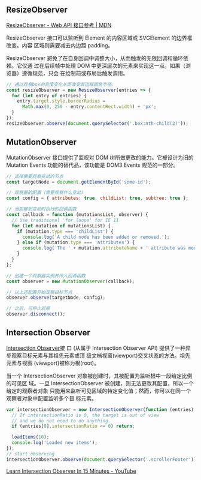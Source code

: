 ## ResizeObserver

[ResizeObserver - Web API 接口参考 | MDN](https://developer.mozilla.org/zh-CN/docs/Web/API/ResizeObserver)

ResizeObserver 接口可以监听到 Element 的内容区域或 SVGElement 的边界框改变。内容
区域则需要减去内边距 padding。

ResizeObserver 避免了在自身回调中调整大小，从而触发的无限回调和循环依赖。它仅通
过在后续帧中处理 DOM 中更深层次的元素来实现这一点。如果（浏览器）遵循规范，只会
在绘制前或布局后触发调用。

```javascript
// 通过观察box的宽度变化从而改变其边框圆角半径。
const resizeObserver = new ResizeObserver(entries => {
  for (let entry of entries) {
    entry.target.style.borderRadius =
      Math.max(0, 250 - entry.contentRect.width) + 'px';
  }
});
resizeObserver.observe(document.querySelector('.box:nth-child(2)'));
```

## MutationObserver

MutationObserver 接口提供了监视对 DOM 树所做更改的能力。它被设计为旧的 Mutation
Events 功能的替代品，该功能是 DOM3 Events 规范的一部分。

```javascript
// 选择需要观察变动的节点
const targetNode = document.getElementById('some-id');

// 观察器的配置（需要观察什么变动）
const config = { attributes: true, childList: true, subtree: true };

// 当观察到变动时执行的回调函数
const callback = function (mutationsList, observer) {
  // Use traditional 'for loops' for IE 11
  for (let mutation of mutationsList) {
    if (mutation.type === 'childList') {
      console.log('A child node has been added or removed.');
    } else if (mutation.type === 'attributes') {
      console.log('The ' + mutation.attributeName + ' attribute was modified.');
    }
  }
};

// 创建一个观察器实例并传入回调函数
const observer = new MutationObserver(callback);

// 以上述配置开始观察目标节点
observer.observe(targetNode, config);

// 之后，可停止观察
observer.disconnect();
```

## Intersection Observer

[Intersection Observer](https://developer.mozilla.org/zh-CN/docs/Web/API/IntersectionObserver)接
口 (从属于 Intersection Observer API) 提供了一种异步观察目标元素与其祖先元素或顶
级文档视窗(viewport)交叉状态的方法。祖先元素与视窗 (viewport)被称为根(root)。

当一个 IntersectionObserver 对象被创建时，其被配置为监听根中一段给定比例的可见区
域。一旦 IntersectionObserver 被创建，则无法更改其配置，所以一个给定的观察者对象
只能用来监听可见区域的特定变化值；然而，你可以在同一个观察者对象中配置监听多个目
标元素。

```javascript
var intersectionObserver = new IntersectionObserver(function (entries) {
  // If intersectionRatio is 0, the target is out of view
  // and we do not need to do anything.
  if (entries[0].intersectionRatio <= 0) return;

  loadItems(10);
  console.log('Loaded new items');
});
// start observing
intersectionObserver.observe(document.querySelector('.scrollerFooter'));
```

[Learn Intersection Observer In 15 Minutes - YouTube](https://www.youtube.com/watch?v=2IbRtjez6ag&t=20s)
